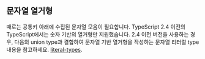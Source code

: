## 문자열 열거형

때로는 공통키 아래에 수집된 문자열 모음이 필요합니다. TypeScript 2.4 이전의 TypeScript에서는 숫자 기반의 열거형만 지원했습니다. 2.4 이전 버전을 사용하는 경우, 다음의 union type과 결합하여 문자열 기반 열거형을 작성하는 문자열 리터럴 type내용을 참고하세요. [literal-types](../types/literal-types.md).
